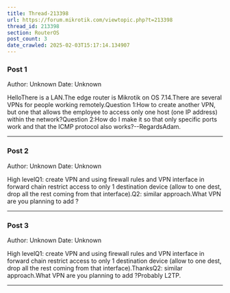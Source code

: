 ```yaml
---
title: Thread-213398
url: https://forum.mikrotik.com/viewtopic.php?t=213398
thread_id: 213398
section: RouterOS
post_count: 3
date_crawled: 2025-02-03T15:17:14.134907
---
```


### Post 1
Author: Unknown
Date: Unknown

HelloThere is a LAN.The edge router is Mikrotik on OS 7.14.There are several VPNs for people working remotely.Question 1:How to create another VPN, but one that allows the employee to access only one host (one IP address) within the network?Question 2:How do I make it so that only specific ports work and that the ICMP protocol also works?--RegardsAdam.

---
### Post 2
Author: Unknown
Date: Unknown

High levelQ1: create VPN and using firewall rules and VPN interface in forward chain restrict access to only 1 destination device (allow to one dest, drop all the rest coming from that interface).Q2: similar approach.What VPN are you planning to add ?

---
### Post 3
Author: Unknown
Date: Unknown

High levelQ1: create VPN and using firewall rules and VPN interface in forward chain restrict access to only 1 destination device (allow to one dest, drop all the rest coming from that interface).ThanksQ2: similar approach.What VPN are you planning to add ?Probably L2TP.

---
